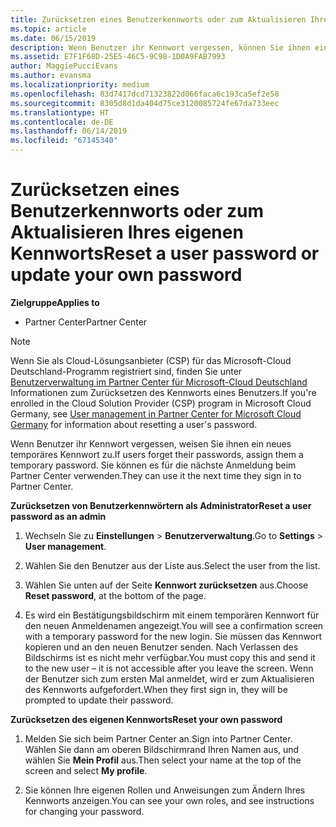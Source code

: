 ```yaml
---
title: Zurücksetzen eines Benutzerkennworts oder zum Aktualisieren Ihres eigenen Kennworts | Partner Center
ms.topic: article
ms.date: 06/15/2019
description: Wenn Benutzer ihr Kennwort vergessen, können Sie ihnen ein neues temporäres Kennwort zuweisen. Sie können es für die nächste Anmeldung beim Partner Center verwenden.
ms.assetid: E7F1F68D-25E5-46C5-9C98-1D0A9FAB7993
author: MaggiePucciEvans
ms.author: evansma
ms.localizationpriority: medium
ms.openlocfilehash: 83d7417dcd71323822d066faca6c193ca5ef2e58
ms.sourcegitcommit: 8305d8d1da404d75ce3120085724fe67da733eec
ms.translationtype: HT
ms.contentlocale: de-DE
ms.lasthandoff: 06/14/2019
ms.locfileid: "67145340"
---
```

# <a name="reset-a-user-password-or-update-your-own-password"></a><span data-ttu-id="53bcb-104">Zurücksetzen eines Benutzerkennworts oder zum Aktualisieren Ihres eigenen Kennworts</span><span class="sxs-lookup"><span data-stu-id="53bcb-104">Reset a user password or update your own password</span></span>

<span data-ttu-id="53bcb-105">**Zielgruppe**</span><span class="sxs-lookup"><span data-stu-id="53bcb-105">**Applies to**</span></span>

-  <span data-ttu-id="53bcb-106">Partner Center</span><span class="sxs-lookup"><span data-stu-id="53bcb-106">Partner Center</span></span>
   
> [!NOTE]  
>  <span data-ttu-id="53bcb-107">Wenn Sie als Cloud-Lösungsanbieter (CSP) für das Microsoft-Cloud Deutschland-Programm registriert sind, finden Sie unter [Benutzerverwaltung im Partner Center für Microsoft-Cloud Deutschland](user-management-in-partner-center-for-microsoft-cloud-germany.md) Informationen zum Zurücksetzen des Kennworts eines Benutzers.</span><span class="sxs-lookup"><span data-stu-id="53bcb-107">If you're enrolled in the Cloud Solution Provider (CSP) program in Microsoft Cloud Germany, see [User management in Partner Center for Microsoft Cloud Germany](user-management-in-partner-center-for-microsoft-cloud-germany.md) for information about resetting a user's password.</span></span>

<span data-ttu-id="53bcb-108">Wenn Benutzer ihr Kennwort vergessen, weisen Sie ihnen ein neues temporäres Kennwort zu.</span><span class="sxs-lookup"><span data-stu-id="53bcb-108">If users forget their passwords, assign them a temporary password.</span></span> <span data-ttu-id="53bcb-109">Sie können es für die nächste Anmeldung beim Partner Center verwenden.</span><span class="sxs-lookup"><span data-stu-id="53bcb-109">They can use it the next time they sign in to Partner Center.</span></span>

<span data-ttu-id="53bcb-110">**Zurücksetzen von Benutzerkennwörtern als Administrator**</span><span class="sxs-lookup"><span data-stu-id="53bcb-110">**Reset a user password as an admin**</span></span>

1.  <span data-ttu-id="53bcb-111">Wechseln Sie zu **Einstellungen** &gt; **Benutzerverwaltung**.</span><span class="sxs-lookup"><span data-stu-id="53bcb-111">Go to **Settings** &gt; **User management**.</span></span>
2.  <span data-ttu-id="53bcb-112">Wählen Sie den Benutzer aus der Liste aus.</span><span class="sxs-lookup"><span data-stu-id="53bcb-112">Select the user from the list.</span></span>

3.  <span data-ttu-id="53bcb-113">Wählen Sie unten auf der Seite **Kennwort zurücksetzen** aus.</span><span class="sxs-lookup"><span data-stu-id="53bcb-113">Choose **Reset password**, at the bottom of the page.</span></span>

4.  <span data-ttu-id="53bcb-114">Es wird ein Bestätigungsbildschirm mit einem temporären Kennwort für den neuen Anmeldenamen angezeigt.</span><span class="sxs-lookup"><span data-stu-id="53bcb-114">You will see a confirmation screen with a temporary password for the new login.</span></span> <span data-ttu-id="53bcb-115">Sie müssen das Kennwort kopieren und an den neuen Benutzer senden. Nach Verlassen des Bildschirms ist es nicht mehr verfügbar.</span><span class="sxs-lookup"><span data-stu-id="53bcb-115">You must copy this and send it to the new user – it is not accessible after you leave the screen.</span></span> <span data-ttu-id="53bcb-116">Wenn der Benutzer sich zum ersten Mal anmeldet, wird er zum Aktualisieren des Kennworts aufgefordert.</span><span class="sxs-lookup"><span data-stu-id="53bcb-116">When they first sign in, they will be prompted to update their password.</span></span>

<span data-ttu-id="53bcb-117">**Zurücksetzen des eigenen Kennworts**</span><span class="sxs-lookup"><span data-stu-id="53bcb-117">**Reset your own password**</span></span>

1.  <span data-ttu-id="53bcb-118">Melden Sie sich beim Partner Center an.</span><span class="sxs-lookup"><span data-stu-id="53bcb-118">Sign into Partner Center.</span></span> <span data-ttu-id="53bcb-119">Wählen Sie dann am oberen Bildschirmrand Ihren Namen aus, und wählen Sie **Mein Profil** aus.</span><span class="sxs-lookup"><span data-stu-id="53bcb-119">Then select your name at the top of the screen and select **My profile**.</span></span>

2.  <span data-ttu-id="53bcb-120">Sie können Ihre eigenen Rollen und Anweisungen zum Ändern Ihres Kennworts anzeigen.</span><span class="sxs-lookup"><span data-stu-id="53bcb-120">You can see your own roles, and see instructions for changing your password.</span></span>

 

 



